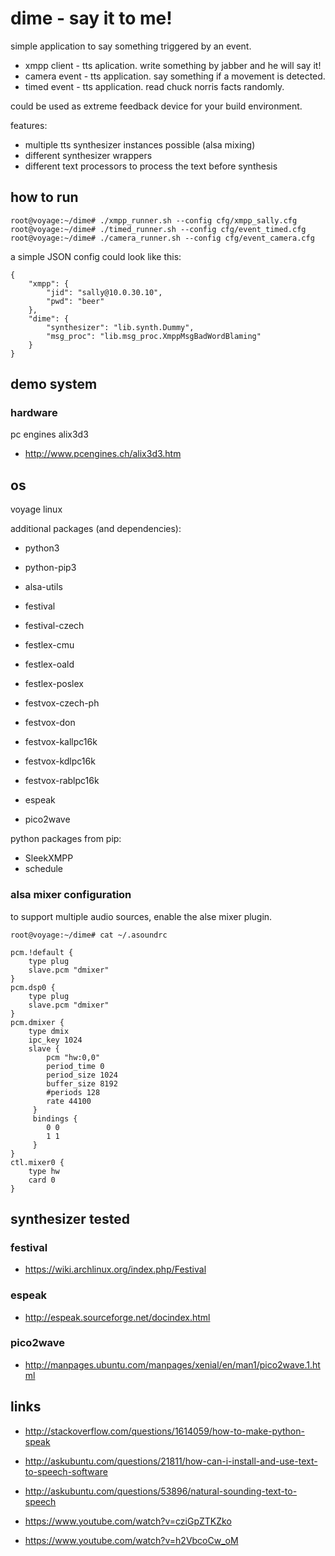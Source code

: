 # dime - say it to me!
simple application to say something triggered by an event.

 * xmpp client - tts aplication. write something by jabber and he will say it!
 * camera event - tts application. say something if a movement is detected.
 * timed event - tts application. read chuck norris facts randomly.

could be used as extreme feedback device for your build environment.

features:
 * multiple tts synthesizer instances possible (alsa mixing)
 * different synthesizer wrappers
 * different text processors to process the text before synthesis

## how to run
```
root@voyage:~/dime# ./xmpp_runner.sh --config cfg/xmpp_sally.cfg
root@voyage:~/dime# ./timed_runner.sh --config cfg/event_timed.cfg
root@voyage:~/dime# ./camera_runner.sh --config cfg/event_camera.cfg
```

a simple JSON config could look like this:
```
{
    "xmpp": {
        "jid": "sally@10.0.30.10",
        "pwd": "beer"
    },
    "dime": {
        "synthesizer": "lib.synth.Dummy",
        "msg_proc": "lib.msg_proc.XmppMsgBadWordBlaming"
    }
}
```

## demo system

### hardware
pc engines alix3d3
 * http://www.pcengines.ch/alix3d3.htm

## os
voyage linux

additional packages (and dependencies):
 * python3
 * python-pip3
 * alsa-utils


 * festival
 * festival-czech
 * festlex-cmu
 * festlex-oald
 * festlex-poslex
 * festvox-czech-ph
 * festvox-don
 * festvox-kallpc16k
 * festvox-kdlpc16k
 * festvox-rablpc16k


 * espeak


 * pico2wave


python packages from pip:
 * SleekXMPP
 * schedule

### alsa mixer configuration
to support multiple audio sources, enable the alse mixer plugin.
```
root@voyage:~/dime# cat ~/.asoundrc

pcm.!default {
    type plug
    slave.pcm "dmixer"
}
pcm.dsp0 {
    type plug
    slave.pcm "dmixer"
}
pcm.dmixer {
    type dmix
    ipc_key 1024
    slave {
        pcm "hw:0,0"
        period_time 0
        period_size 1024
        buffer_size 8192
        #periods 128
        rate 44100
     }
     bindings {
        0 0
        1 1
     }
}
ctl.mixer0 {
    type hw
    card 0
}

```

## synthesizer tested

### festival
 * https://wiki.archlinux.org/index.php/Festival

### espeak
 * http://espeak.sourceforge.net/docindex.html

### pico2wave
 * http://manpages.ubuntu.com/manpages/xenial/en/man1/pico2wave.1.html

## links
 * http://stackoverflow.com/questions/1614059/how-to-make-python-speak
 * http://askubuntu.com/questions/21811/how-can-i-install-and-use-text-to-speech-software
 * http://askubuntu.com/questions/53896/natural-sounding-text-to-speech


 * https://www.youtube.com/watch?v=cziGpZTKZko
 * https://www.youtube.com/watch?v=h2VbcoCw_oM
